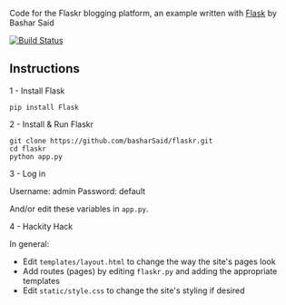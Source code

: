 Code for the Flaskr blogging platform, an example written with [Flask](http://flask.pocoo.org/) by Bashar Said

[![Build Status](https://travis-ci.org/basharSaid/flaskr.png)](https://travis-ci.org/basharSaid/flaskr)

## Instructions

1 - Install Flask

```
pip install Flask
```

2 - Install & Run Flaskr

```
git clone https://github.com/basharSaid/flaskr.git
cd flaskr
python app.py
```

3 - Log in

Username: admin
Password: default

And/or edit these variables in `app.py`.

4 - Hackity Hack


In general:
* Edit `templates/layout.html` to change the way the site's pages look
* Add routes (pages) by editing `flaskr.py` and adding the appropriate templates
* Edit `static/style.css` to change the site's styling if desired

